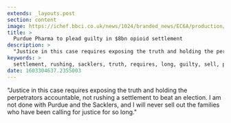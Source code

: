 ```yaml
--- 
extends: _layouts.post 
section: content 
image: https://ichef.bbci.co.uk/news/1024/branded_news/EC6A/production/_115022506_hi063943309.jpg 
title: > 
  Purdue Pharma to plead guilty in $8bn opioid settlement 
description: > 
  "Justice in this case requires exposing the truth and holding the perpetrators accountable, not rushing a settlement to beat an election.I am not done with Purdue and the Sacklers, and I will never sell out the families who have been calling for justice for so long." 
keywords: > 
  settlement, rushing, sacklers, truth, requires, long, guilty, sell, plead, opioid, 8bn, purdue, perpetrators, pharma, justice 
date: 1603304637.2355003 
--- 
```

<div><p>"Justice in this case requires exposing the truth and holding the perpetrators accountable, not rushing a settlement to beat an election. I am not done with Purdue and the Sacklers, and I will never sell out the families who have been calling for justice for so long."</p></div>